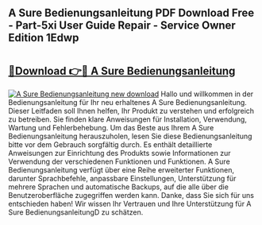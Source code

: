 ## A Sure Bedienungsanleitung PDF Download Free - Part-5xi User Guide Repair - Service Owner Edition 1Edwp

# <h2><a href="http://df2j5me.blite.top/?on=A+Sure+Bedienungsanleitung">🔗Download 👉🔴 A Sure Bedienungsanleitung</a></h2>

[![A Sure Bedienungsanleitung new download](https://i.imgur.com/lujVjoI.png)](http://df2j5me.blite.top/?on=A+Sure+Bedienungsanleitung)
Hallo und willkommen in der Bedienungsanleitung für Ihr neu erhaltenes A Sure Bedienungsanleitung. Dieser Leitfaden soll Ihnen helfen, Ihr Produkt zu verstehen und erfolgreich zu betreiben. Sie finden klare Anweisungen für Installation, Verwendung, Wartung und Fehlerbehebung. Um das Beste aus Ihrem A Sure Bedienungsanleitung herauszuholen, lesen Sie diese Bedienungsanleitung bitte vor dem Gebrauch sorgfältig durch. Es enthält detaillierte Anweisungen zur Einrichtung des Produkts sowie Informationen zur Verwendung der verschiedenen Funktionen und Funktionen. A Sure Bedienungsanleitung verfügt über eine Reihe erweiterter Funktionen, darunter Sprachbefehle, anpassbare Einstellungen, Unterstützung für mehrere Sprachen und automatische Backups, auf die alle über die Benutzeroberfläche zugegriffen werden kann. Danke, dass Sie sich für uns entschieden haben! Wir wissen Ihr Vertrauen und Ihre Unterstützung für A Sure BedienungsanleitungD zu schätzen.
